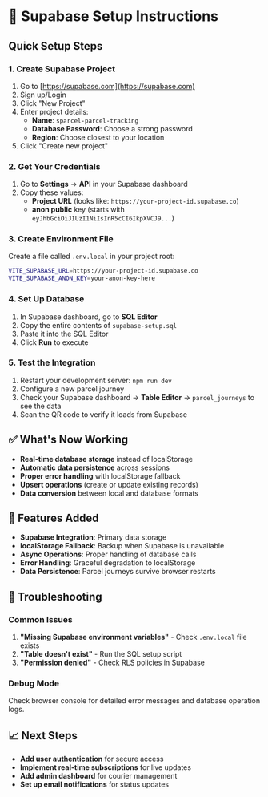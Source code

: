 # 🚀 Supabase Setup Instructions

## Quick Setup Steps

### 1. Create Supabase Project
1. Go to [https://supabase.com](https://supabase.com)
2. Sign up/Login
3. Click "New Project"
4. Enter project details:
   - **Name**: `sparcel-parcel-tracking`
   - **Database Password**: Choose a strong password
   - **Region**: Choose closest to your location
5. Click "Create new project"

### 2. Get Your Credentials
1. Go to **Settings** → **API** in your Supabase dashboard
2. Copy these values:
   - **Project URL** (looks like: `https://your-project-id.supabase.co`)
   - **anon public** key (starts with `eyJhbGciOiJIUzI1NiIsInR5cCI6IkpXVCJ9...`)

### 3. Create Environment File
Create a file called `.env.local` in your project root:

```bash
VITE_SUPABASE_URL=https://your-project-id.supabase.co
VITE_SUPABASE_ANON_KEY=your-anon-key-here
```

### 4. Set Up Database
1. In Supabase dashboard, go to **SQL Editor**
2. Copy the entire contents of `supabase-setup.sql`
3. Paste it into the SQL Editor
4. Click **Run** to execute

### 5. Test the Integration
1. Restart your development server: `npm run dev`
2. Configure a new parcel journey
3. Check your Supabase dashboard → **Table Editor** → `parcel_journeys` to see the data
4. Scan the QR code to verify it loads from Supabase

## ✅ What's Now Working

- **Real-time database storage** instead of localStorage
- **Automatic data persistence** across sessions
- **Proper error handling** with localStorage fallback
- **Upsert operations** (create or update existing records)
- **Data conversion** between local and database formats

## 🔧 Features Added

- **Supabase Integration**: Primary data storage
- **localStorage Fallback**: Backup when Supabase is unavailable
- **Async Operations**: Proper handling of database calls
- **Error Handling**: Graceful degradation to localStorage
- **Data Persistence**: Parcel journeys survive browser restarts

## 🚨 Troubleshooting

### Common Issues
1. **"Missing Supabase environment variables"** - Check `.env.local` file exists
2. **"Table doesn't exist"** - Run the SQL setup script
3. **"Permission denied"** - Check RLS policies in Supabase

### Debug Mode
Check browser console for detailed error messages and database operation logs.

## 📈 Next Steps

- **Add user authentication** for secure access
- **Implement real-time subscriptions** for live updates
- **Add admin dashboard** for courier management
- **Set up email notifications** for status updates


